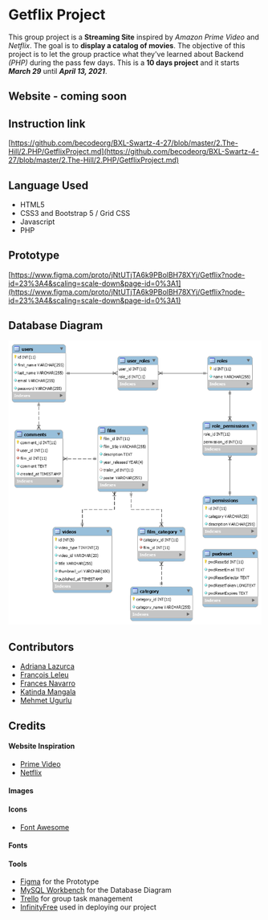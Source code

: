 # Getflix Project
This group project is a **Streaming Site** inspired by *Amazon Prime Video* and *Netflix*. The goal is to **display a catalog of movies**.
The objective of this project is to let the group practice what they've learned about Backend *(PHP)* during the pass few days. This is a **10 days project** and it starts ***March 29*** until ***April 13, 2021***.

## Website - coming soon

## Instruction link
[https://github.com/becodeorg/BXL-Swartz-4-27/blob/master/2.The-Hill/2.PHP/GetflixProject.md](https://github.com/becodeorg/BXL-Swartz-4-27/blob/master/2.The-Hill/2.PHP/GetflixProject.md)

## Language Used
- HTML5
- CSS3 and Bootstrap 5 / Grid CSS
- Javascript
- PHP

## Prototype
[https://www.figma.com/proto/jNtUTjTA6k9PBolBH78XYj/Getflix?node-id=23%3A4&scaling=scale-down&page-id=0%3A1](https://www.figma.com/proto/jNtUTjTA6k9PBolBH78XYj/Getflix?node-id=23%3A4&scaling=scale-down&page-id=0%3A1)

## Database Diagram
![Getflix Database Diagram](documentation/getflix_database_diagram.png)

## Contributors
- [Adriana Lazurca](https://github.com/adriana-lazurca)
- [François Leleu](https://github.com/FrancoisLeleu)
- [Frances Navarro](https://github.com/frances-joffany-navarro)
- [Katinda Mangala](https://github.com/katinda)
- [Mehmet Ugurlu](https://github.com/mugurlu0)

## Credits
#### **Website Inspiration**
- [Prime Video](https://www.primevideo.com/)
- [Netflix](https://www.netflix.com/be-en/)
  
#### **Images**

#### **Icons**
- [Font Awesome](https://fontawesome.com/) 

#### **Fonts**

#### **Tools**
- [Figma](https://www.figma.com/) for the Prototype
- [MySQL Workbench](https://www.mysql.com/products/workbench/) for the Database Diagram
- [Trello](https://trello.com/) for group task management
- [InfinityFree](https://infinityfree.net/) used in deploying our project